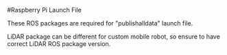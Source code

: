#Raspberry Pi Launch File

These ROS packages are required for "publishalldata" launch file.

LiDAR package can be different for custom mobile robot, so ensure to have correct LiDAR ROS package version.
